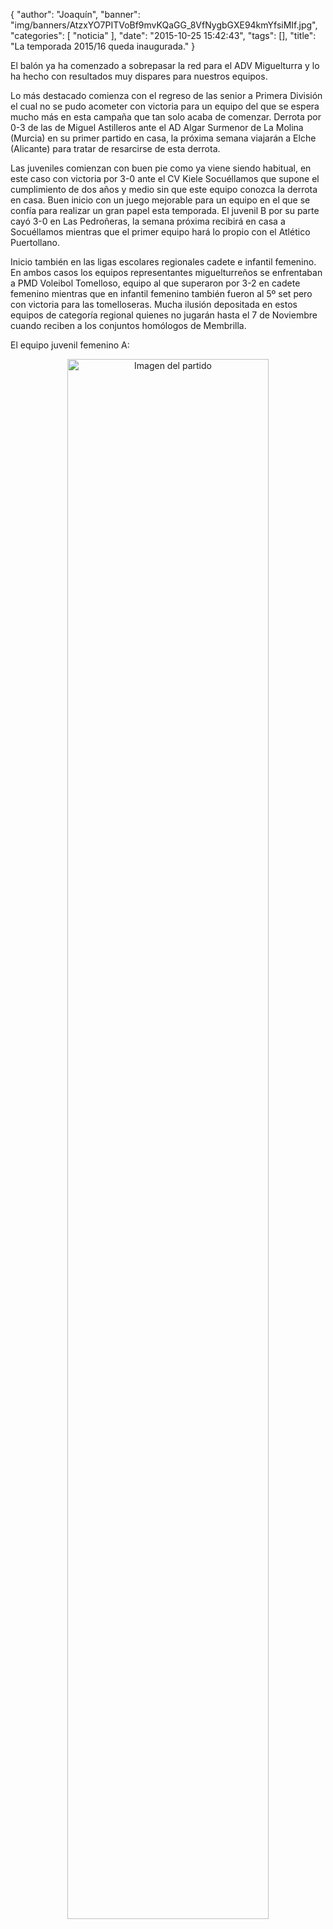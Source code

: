 {
  "author": "Joaquín", 
  "banner": "img/banners/AtzxYO7PITVoBf9mvKQaGG_8VfNygbGXE94kmYfsiMIf.jpg", 
  "categories": [
    "noticia"
  ], 
  "date": "2015-10-25 15:42:43", 
  "tags": [], 
  "title": "La temporada 2015/16 queda inaugurada."
}

El balón ya ha comenzado a sobrepasar la red para el ADV Miguelturra y lo ha hecho con resultados muy dispares para nuestros equipos.

Lo más destacado comienza con el regreso de las senior a Primera División el cual no se pudo acometer con victoria para un equipo del que se espera mucho más en esta campaña que tan solo acaba de comenzar. Derrota por 0-3 de las de Miguel Astilleros ante el AD Algar Surmenor de La Molina (Murcia) en su primer partido en casa, la próxima semana viajarán a Elche (Alicante) para tratar de resarcirse de esta derrota.

Las juveniles comienzan con buen pie como ya viene siendo habitual, en este caso con victoria por 3-0 ante el CV Kiele Socuéllamos que supone el cumplimiento de dos años y medio sin que este equipo conozca la derrota en casa. Buen inicio con un juego mejorable para un equipo en el que se confía para realizar un gran papel esta temporada. El juvenil B por su parte cayó 3-0 en Las Pedroñeras, la semana próxima recibirá en casa a Socuéllamos mientras que el primer equipo hará lo propio con el Atlético Puertollano.

Inicio también en las ligas escolares regionales cadete e infantil femenino. En ambos casos los equipos representantes miguelturreños se enfrentaban a PMD Voleibol Tomelloso, equipo al que superaron por 3-2 en cadete femenino mientras que en infantil femenino también fueron al 5º set pero con victoria para las tomelloseras. Mucha ilusión depositada en estos equipos de categoría regional quienes no jugarán hasta el 7 de Noviembre cuando reciben a los conjuntos homólogos de Membrilla.

El equipo juvenil femenino A:

<center>
<a target="_new" href="http://www.advmiguelturra.org/img/banners/AtzxYO7PITVoBf9mvKQaGG_8VfNygbGXE94kmYfsiMIf.jpg"> 
<img alt="Imagen del partido" width="80%" align="center" src="http://www.advmiguelturra.org/img/banners/AtzxYO7PITVoBf9mvKQaGG_8VfNygbGXE94kmYfsiMIf.jpg"/> </a> </center>



